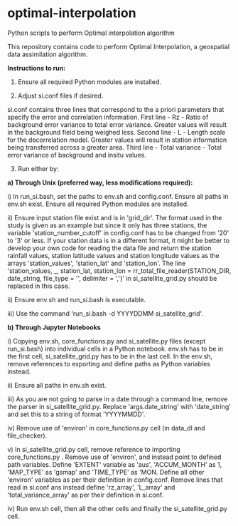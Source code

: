 # optimal-interpolation
Python scripts to perform Optimal interpolation algorithm

This repository contains code to perform Optimal Interpolation, a geospatial data assimilation algorithm.

**Instructions to run:**

1. Ensure all required Python modules are installed.

2. Adjust si.conf files if desired.

si.conf contains three lines that correspond to the a priori parameters that specify the error and correlation information.
First line - Rz - Ratio of background error variance to total error variance. Greater values will result in the background field being weighed less.
Second line - L - Length scale for the decorrelation model. Greater values will result in station information being transferred across a greater area.
Third line - Total variance - Total error variance of background and insitu values.

3. Run either by:

**a) Through Unix (preferred way, less modifications required):**

  i) In run_si.bash, set the paths to env.sh and config.conf. Ensure all paths in env.sh exist. Ensure all required Python modules are installed.
  
  ii) Ensure input station file exist and is in 'grid_dir'. The format used in the study is given as an example but since it only has three stations, the variable 'station_number_cutoff' in config.conf has to be changed from '20' to '3' or less. If your station data is in a different format, it might be better to develop your own code for reading the data file and return the station rainfall values, station latitude values and station longitude values as the arrays 'station_values', 'station_lat' and 'station_lon'. The line 'station_values, _, station_lat, station_lon = rr_total_file_reader(STATION_DIR, date_string, file_type         = '', delimiter = ',')' in si_satellite_grid.py should be replaced in this case.
  
  ii) Ensure env.sh and run_si.bash is executable.
  
  iii) Use the command 'run_si.bash -d YYYYDDMM si_satellite_grid'.
  
**b) Through Jupyter Notebooks**

  i) Copying env.sh, core_functions.py and si_satellite.py files (except run_si.bash) into individual cells in a Python notebook. env.sh has to be in the first cell, si_satellite_grid.py has to be in the last cell. In the env.sh, remove references to exporting and define paths as Python variables instead. 
  
  ii) Ensure all paths in env.sh exist.
  
  iii) As you are not going to parse in a date through a command line, remove the parser in si_satellite_grid.py. Replace 'args.date_string' with 'date_string' and set        this to a string of format 'YYYYMMDD'.
  
  iv) Remove use of 'environ' in core_functions.py cell (in data_dl and file_checker).
  
  v) In si_satellite_grid.py cell, remove reference to importing core_functions.py . Remove use of 'environ', and instead point to defined path variables. Define 'EXTENT' variable as 'aus', 'ACCUM_MONTH' as 1, 'MAP_TYPE' as 'gsmap' and 'TIME_TYPE' as 'MON. Define all other 'environ' variables as per their definition in config.conf. Remove lines that read in si.conf ans instead define 'rz_array', 'L_array' and 'total_variance_array' as per their definition in si.conf.
  
  iv) Run env.sh cell, then all the other cells and finally the si_satellite_grid.py cell.

